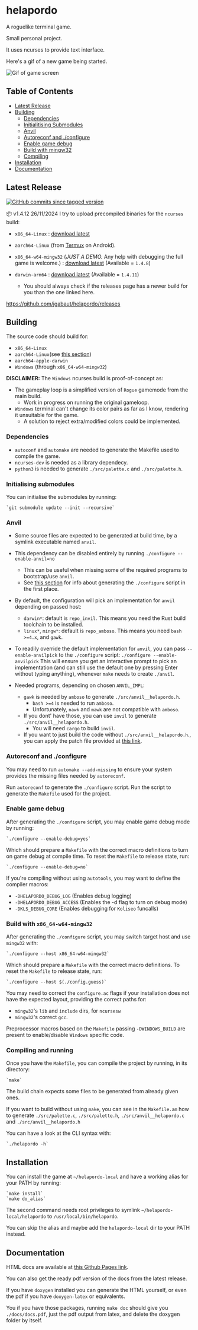# helapordo

  A roguelike terminal game.

  Small personal project.

  It uses ncurses to provide text interface.

  Here's a gif of a new game being started.

  ![Gif of game screen](https://i.giphy.com/media/v1.Y2lkPTc5MGI3NjExYjZvM2o4cGZrYnp1ZjBqMHg0bjN3ZHNkNGZmMTl3bDRzdXpnc2xidCZlcD12MV9pbnRlcm5hbF9naWZfYnlfaWQmY3Q9Zw/3IwUfOkjcxWg2cQuIU/giphy.gif)


## Table of Contents <a name = "index"></a>

+ [Latest Release](#latest_release)
+ [Building](#building)
  + [Dependencies](#dependencies)
  + [Initialitising Submodules](#init_submodules)
  + [Anvil](#dependencies)
  + [Autoreconf and ./configure](#autotools)
  + [Enable game debug](#debug_access)
  + [Build with mingw32](#mingw32_build)
  + [Compiling](#compiling)
+ [Installation](#installation)
+ [Documentation](#doc)

## Latest Release <a name = "latest_release"></a>

  [![GitHub commits since tagged version](https://img.shields.io/github/commits-since/jgabaut/helapordo/1.4.0)](https://github.com/jgabaut/helapordo/commits/master)

  📦 v1.4.12 26/11/2024
  I try to upload precompiled binaries for the `ncurses` build:

  - `x86_64-Linux` : [download latest](https://github.com/jgabaut/helapordo/releases/download/1.4.12/helapordo-nc-1.4.12-Linux-x86_64.zip)
  - `aarch64-Linux` (from [Termux](https://f-droid.org/packages/com.termux/) on Android).
  - `x86_64-w64-mingw32` (*JUST A DEMO.* Any help with debugging the full game is welcome.) : [download latest](https://github.com/jgabaut/helapordo/releases/download/1.4.8/helapordo.exe-nc-1.4.8-w64-mingw32-x86_64.zip) (Available = `1.4.8`)

  - `darwin-arm64` : [download latest](https://github.com/jgabaut/helapordo/releases/download/1.4.11/helapordo-nc-1.4.11-darwin-arm64.zip) (Available = `1.4.11`)
    - You should always check if the releases page has a newer build for you than the one linked here.

  https://github.com/jgabaut/helapordo/releases

## Building <a name = "building"></a>

  The source code should build for:

  - `x86_64-Linux`
  - `aarch64-Linux`(see [this section](#latest_release))
  - `aarch64-apple-darwin`
  - `Windows` (through `x86_64-w64-mingw32`)

  **DISCLAIMER:**  The `Windows` ncurses build is proof-of-concept as:

  - The gameplay loop is a simplified version of `Rogue` gamemode from the main build.
    - Work in progress on running the original gameloop.
  - `Windows` terminal can't change its color pairs as far as I know, rendering it unsuitable for the game.
    - A solution to reject extra/modified colors could be implemented.

### Dependencies <a name = "dependencies"></a>

  - `autoconf` and `automake` are needed to generate the Makefile used to compile the game.
  - `ncurses-dev` is needed as a library dependecy.
  - `python3` is needed to generate `./src/palette.c` and `./src/palette.h`.

### Initialising submodules <a name = "init_submodules"></a>

  You can initialise the submodules by running:

    `git submodule update --init --recursive`

### Anvil <a name = "anvil"></a>

  - Some source files are expected to be generated at build time, by a symlink executable named `anvil`.

  - This dependency can be disabled entirely by running
    `./configure --enable-anvil=no`
    - This can be useful when missing some of the required programs to bootstrap/use `anvil`.
    - See [this section](#autotools) for info about generating the `./configure` script in the first place.

  - By default, the configuration will pick an implementation for `anvil` depending on passed host:
    - `darwin*`: default is `repo_invil`. This means you need the Rust build toolchain to be installed.
    - `linux*`, `mingw*`: default is `repo_amboso`. This means you need `bash >=4.x`, and `gawk`.
  - To readily override the default implementation for `anvil`, you can pass `--enable-anvilpick` to the `./configure` script:
    `./configure --enable-anvilpick`
    This will ensure you get an interactive prompt to pick an implementation (and can still use the default one by pressing Enter without typing anything), whenever `make` needs to create `./anvil`.

  - Needed programs, depending on chosen `ANVIL_IMPL`:
    - `gawk` is needed by `amboso` to generate `./src/anvil__helapordo.h`.
      - `bash >=4` is needed to run `amboso`.
      - Unfortunately, `nawk` and `mawk` are not compatible with `amboso`.
    - If you dont' have those, you can use `invil` to generate `./src/anvil__helapordo.h`.
      - You will need `cargo` to build `invil`.
    - If you want to just build the code without `./src/anvil__helapordo.h`., you can apply the patch file provided at [this link](https://github.com/jgabaut/helapordo/issues/52#issuecomment-1871877437).

### Autoreconf and ./configure <a name = "autotools"></a>

  You may need to run `automake --add-missing` to ensure your system provides the missing files needed by `autoreconf`.

  Run `autoreconf` to generate the `./configure` script. Run the script to generate the `Makefile` used for the project.

### Enable game debug  <a name = "debug_access"></a>

  After generating the `./configure` script, you may enable game debug mode by running:

    `./configure --enable-debug=yes`

  Which should prepare a `Makefile` with the correct macro definitions to turn on game debug at compile time. To reset the `Makefile` to release state, run:

    `./configure --enable-debug=no`

  If you're compiling without using `autotools`, you may want to define the compiler macros:

  - `-DHELAPORDO_DEBUG_LOG`  (Enables debug logging)
  - `-DHELAPORDO_DEBUG_ACCESS` (Enables the -d flag to turn on debug mode)
  - `-DKLS_DEBUG_CORE` (Enables debugging for `Koliseo` funcalls)

### Build with `x86_64-w64-mingw32` <a name = "mingw32_build"></a>

  After generating the `./configure` script, you may switch target host and use `mingw32` with:

    `./configure --host x86_64-w64-mingw32`

  Which should prepare a `Makefile` with the correct macro definitions. To reset the `Makefile` to release state, run:

    `./configure --host $(./config.guess)`

  You may need to correct the `configure.ac` flags if your installation does not have the expected layout, providing the correct paths for:

  - `mingw32`'s `lib` and `include` dirs, for `ncursesw`
  - `mingw32`'s correct `gcc`.

  Preprocessor macros based on the `Makefile` passing `-DWINDOWS_BUILD` are present to enable/disable `Windows` specific code.

### Compiling and running <a name = "compiling"></a>

  Once you have the `Makefile`, you can compile the project by running, in its directory:

    `make`

  The build chain expects some files to be generated from already given ones.

  If you want to build without using `make`, you can see in the `Makefile.am` how to generate `./src/palette.c`, `./src/palette.h`, `./src/anvil__helapordo.c` and `./src/anvil__helapordo.h`

  You can have a look at the CLI syntax with:

    `./helapordo -h`

## Installation <a name = "installation"></a>

  You can install the game at `~/helapordo-local` and have a working alias for your PATH by running:

    `make install`
    `make do_alias`

  The second command needs root privileges to symlink `~/helapordo-local/helapordo` to `/usr/local/bin/helapordo`.

  You can skip the alias and maybe add the `helapordo-local` dir to your PATH instead.

## Documentation <a name = "doc"></a>

  HTML docs are available at [this Github Pages link](https://jgabaut.github.io/helapordo-docs/index.html).

  You can also get the ready pdf version of the docs from the latest release.

  If you have `doxygen` installed you can generate the HTML yourself, or even the pdf if you have `doxygen-latex` or equivalents.

  You if you have those packages, running `make doc` should give you `./docs/docs.pdf`, just the pdf output from latex, and delete the doxygen folder by itself.
